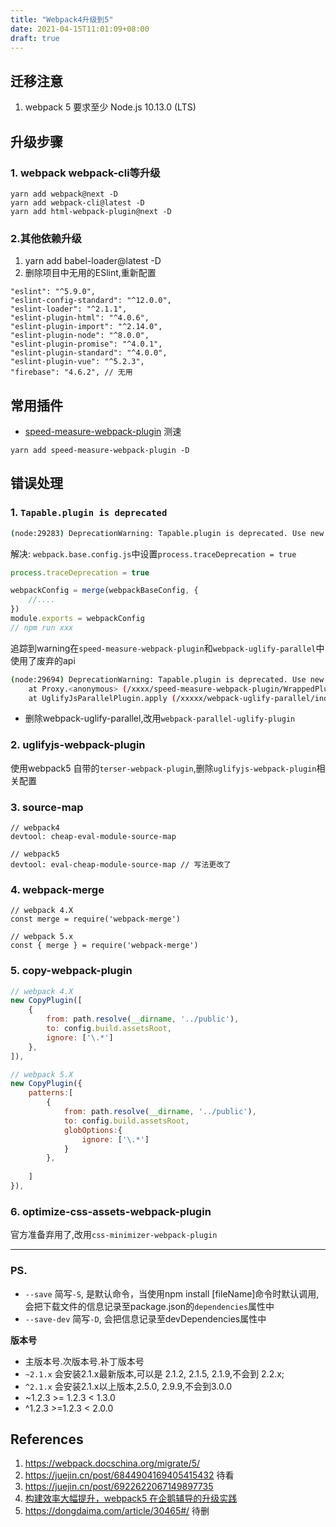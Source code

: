 ```yaml
---
title: "Webpack4升级到5"
date: 2021-04-15T11:01:09+08:00
draft: true
---
```

## 迁移注意
1. webpack 5 要求至少 Node.js 10.13.0 (LTS)



## 升级步骤
### 1. webpack webpack-cli等升级
```
yarn add webpack@next -D
yarn add webpack-cli@latest -D
yarn add html-webpack-plugin@next -D
```

### 2.其他依赖升级
1. yarn add babel-loader@latest -D 
2. 删除项目中无用的ESlint,重新配置
```
"eslint": "^5.9.0",
"eslint-config-standard": "^12.0.0",
"eslint-loader": "^2.1.1",
"eslint-plugin-html": "^4.0.6",
"eslint-plugin-import": "^2.14.0",
"eslint-plugin-node": "^8.0.0",
"eslint-plugin-promise": "^4.0.1",
"eslint-plugin-standard": "^4.0.0",
"eslint-plugin-vue": "^5.2.3",
"firebase": "4.6.2", // 无用
```
## 常用插件
- [speed-measure-webpack-plugin](https://www.npmjs.com/package/speed-measure-webpack-plugin) 测速
```
yarn add speed-measure-webpack-plugin -D
```
## 错误处理
### 1. `Tapable.plugin is deprecated`
```bash
(node:29283) DeprecationWarning: Tapable.plugin is deprecated. Use new API on `.hooks` instead
```
解决: `webpack.base.config.js`中设置`process.traceDeprecation = true`
```js
process.traceDeprecation = true

webpackConfig = merge(webpackBaseConfig, {
    //....
})
module.exports = webpackConfig
// npm run xxx
```
追踪到warning在`speed-measure-webpack-plugin`和`webpack-uglify-parallel`中使用了废弃的api
```bash
(node:29694) DeprecationWarning: Tapable.plugin is deprecated. Use new API on `.hooks` instead
    at Proxy.<anonymous> (/xxxx/speed-measure-webpack-plugin/WrappedPlugin/index.js:69:17)
    at UglifyJsParallelPlugin.apply (/xxxxx/webpack-uglify-parallel/index.js:33:11)
```
- 删除webpack-uglify-parallel,改用`webpack-parallel-uglify-plugin`
### 2. uglifyjs-webpack-plugin
使用webpack5 自带的`terser-webpack-plugin`,删除`uglifyjs-webpack-plugin`相关配置
### 3. source-map
```
// webpack4
devtool: cheap-eval-module-source-map

// webpack5
devtool: eval-cheap-module-source-map // 写法更改了
```
### 4. webpack-merge
```
// webpack 4.X
const merge = require('webpack-merge')

// webpack 5.x
const { merge } = require('webpack-merge')
```
### 5. copy-webpack-plugin
```js
// webpack 4.X
new CopyPlugin([
    {
        from: path.resolve(__dirname, '../public'),
        to: config.build.assetsRoot,
        ignore: ['\.*']
    },
]),

// webpack 5.X
new CopyPlugin({
    patterns:[
        {
            from: path.resolve(__dirname, '../public'),
            to: config.build.assetsRoot,
            globOptions:{
                ignore: ['\.*']
            }
        },
        
    ]
}),
```
### 6. optimize-css-assets-webpack-plugin
官方准备弃用了,改用`css-minimizer-webpack-plugin`

---


### PS.
- `--save` 简写`-S`, 是默认命令，当使用npm install [fileName]命令时默认调用,会把下载文件的信息记录至package.json的`dependencies`属性中
- `--save-dev` 简写`-D`, 会把信息记录至devDependencies属性中

**版本号**
- 主版本号.次版本号.补丁版本号
- `~2.1.x` 会安装2.1.x最新版本,可以是 2.1.2, 2.1.5, 2.1.9,不会到 2.2.x;
- `^2.1.x` 会安装2.1.x以上版本,2.5.0, 2.9.9,不会到3.0.0
- ~1.2.3 >= 1.2.3 < 1.3.0
- ^1.2.3 >=1.2.3 < 2.0.0

## References
1. https://webpack.docschina.org/migrate/5/
2. https://juejin.cn/post/6844904169405415432  待看
3. https://juejin.cn/post/6922622067149897735  
4. [构建效率大幅提升，webpack5 在企鹅辅导的升级实践](https://juejin.cn/post/6937609106022727717)
5. https://dongdaima.com/article/30465#/ 待删